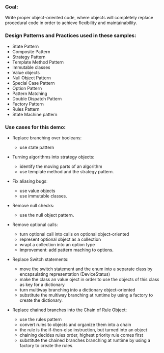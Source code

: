 ### Goal:
Write proper object-oriented code, where objects will completely replace procedural code in order to achieve flexibility and maintainability.

### Design Patterns and Practices used in these samples:
- State Pattern
- Composite Pattern
- Strategy Pattern
- Template Method Pattern
- Immutable classes
- Value objects
- Null Object Pattern
- Special Case Pattern
- Option Pattern
- Pattern Matching
- Double Dispatch Pattern
- Factory Pattern
- Rules Pattern
- State Machine pattern

### Use cases for this demo:

- Replace branching over booleans:
	- use state pattern
	
- Turning algorithms into strategy objects:
	- identify the moving parts of an algorithm
	- use template method and the strategy pattern.

- Fix aliasing bugs:
	- use value objects
	- use immutable classes.

- Remove null checks:
	- use the null object pattern.
	
- Remove optional calls:
	- turn optional call into calls on optional object-oriented
	- represent optional object as a collection
	- wrapt a collection into an option type
	- improvement: add pattern maching to options.
	
- Replace Switch statements:
	- move the switch statement and the enum into a separate class by encapsulating representation (DeviceStatus)
	- make the class an value oject in order to use the objects of this class as key for a dictionary
	- turn multiway branching into a dictionary object-oriented
	- substitute the multiway branching at runtime by using a factory to create the dictionary.

- Replace chained branches into the Chain of Rule Object: 
	- use the rules pattern
	- convert rules to objects and organize them into a chain
	- the rule is the if-then-else instruction, but turned into an object
	- chaining decides rules order, highest priority rule comes first
	- substitute the chained branches branching at runtime by using a factory to create the rules.

